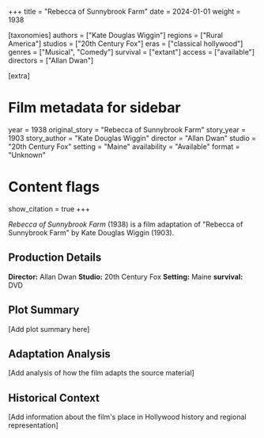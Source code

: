 +++
title = "Rebecca of Sunnybrook Farm"
date = 2024-01-01
weight = 1938

[taxonomies]
authors = ["Kate Douglas Wiggin"]
regions = ["Rural America"]
studios = ["20th Century Fox"]
eras = ["classical hollywood"]
genres = ["Musical", "Comedy"]
survival = ["extant"]
access = ["available"]
directors = ["Allan Dwan"]

[extra]
# Film metadata for sidebar
year = 1938
original_story = "Rebecca of Sunnybrook Farm"
story_year = 1903
story_author = "Kate Douglas Wiggin"
director = "Allan Dwan"
studio = "20th Century Fox"
setting = "Maine"
availability = "Available"
format = "Unknown"

# Content flags
show_citation = true
+++

*Rebecca of Sunnybrook Farm* (1938) is a film adaptation of "Rebecca of Sunnybrook Farm" by Kate Douglas Wiggin (1903).

## Production Details

**Director:** Allan Dwan
**Studio:** 20th Century Fox
**Setting:** Maine
**survival:** DVD

## Plot Summary

[Add plot summary here]

## Adaptation Analysis

[Add analysis of how the film adapts the source material]

## Historical Context

[Add information about the film's place in Hollywood history and regional representation]
